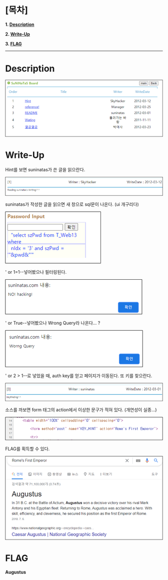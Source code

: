 # [목차]
**1. [Description](#Description)**

**2. [Write-Up](#Write-Up)**

**3. [FLAG](#FLAG)**


***


# **Description**

![](images/2022-01-03-02-39-39.png)


# **Write-Up**

Hint를 보면 suninatas가 쓴 글을 읽으란다.

![](images/2022-01-03-02-39-50.png)

suninatas가 작성한 글을 읽으면 새 창으로 sql문이 나온다. (ui 개구리다)

![](images/2022-01-03-02-39-54.png)

' or 1=1--넣어봤으나 필터링된다.

![](images/2022-01-03-02-39-58.png)

' or True--넣어봤으나 Wrong Query라 나온다... ?

![](images/2022-01-03-02-40-02.png)

' or 2 > 1--로 넣었을 때, auth key를 얻고 페이지가 이동된다. 또 키를 찾으란다.

![](images/2022-01-03-02-40-06.png)

소스를 까보면 form 태그의 action에서 이상한 문구가 적혀 있다. (개연성이 실종...)

![](images/2022-01-03-02-40-11.png)

FLAG를 획득할 수 있다.

![](images/2022-01-03-02-40-16.png)


# **FLAG**

**Augustus**